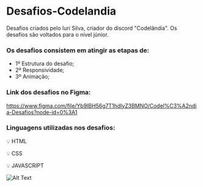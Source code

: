 # Desafios-Codelandia
Desafios criados pelo Iuri Silva, criador do discord "Codelândia". Os desafios são voltados para o nível júnior.

### Os desafios consistem em atingir as etapas de:

- 1º Estrutura do desafio;
- 2º Responsividade;
- 3º Animação;

### Link dos desafios no Figma:
https://www.figma.com/file/Yb9IBH56g7T1hdIyZ3BMNO/Codel%C3%A2ndia-Desafios?node-id=0%3A1


### Linguagens utilizadas nos desafios:

💡 HTML

💡 CSS

💡 JAVASCRIPT


![Alt Text](https://media.giphy.com/media/xUPGcwdPRH2Lg6A2Ry/giphy.gif)

